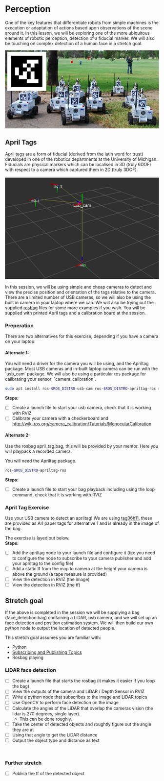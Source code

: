 # Perception

One of the key features that differentiate robots from simple machines is the execution or adaptation of actions based upon observations of the scene around it.
In this lesson, we will be exploring one of the more ubiquitous elements of robotic perception, detection of a fiducial marker.
We will also be touching on complex detection of a human face in a stretch goal.

![Alt text](./resources/apriltagrobots_overlay.jpg)

## April Tags

[April tags](https://april.eecs.umich.edu/software/apriltag.html) are a form of fiducial (derived from the latin word for trust) developed in one of the robotics departments at the University of Michigan.
Fiducials are physical markers which can be localised in 3D (truly 6DOF) with respect to a camera which captured them in 2D (truly 3DOF).

![Alt text](./resources/tags_rviz.png)

In this session, we will be using simple and cheap cameras to detect and view the precise position and orientation of the tags relative to the camera.
There are a limited number of USB cameras, so we will also be using the built in camera in your laptop where we can.
We will also be trying out the supplied [rosbag](http://wiki.ros.org/Bags) files for some more examples if you wish.
You will be supplied with printed April tags and a calibration board at the session.

### Preperation
There are two alternatives for this exercise, depending if you have a camera on your laptop:

<h4>Alternate 1:</h4>
You will need a driver for the camera you will be using, and the Apriltag package.
Most USB cameras and in-built laptop camera can be run with the `usb_cam` package.
We will also be using a particular ros package for calibrating your sensor; `camera_calibration`.

```bash
sudo apt install ros-$ROS_DISTRO-usb-cam ros-$ROS_DISTRO-apriltag-ros ros-$ROS_DISTRO-camera-calibration
```
<b>Steps:</b>
<br/>
- [ ] Create a launch file to start your usb camera, check that it is working with RVIZ
- [ ] Calibrate your camera with a checkerboard and http://wiki.ros.org/camera_calibration/Tutorials/MonocularCalibration

<h4>Alternate 2:</h4>
Use the rosbag april_tag.bag, this will be provided by your mentor. Here you will playpack a recorded camera.

You will need the Apriltag package.
```bash
ros-$ROS_DISTRO-apriltag-ros
```
<b>Steps:</b>
<br/>
- [ ] Create a launch file to start your bag playback including using the loop command, check that it is working with RVIZ

### April Tag Exercise

Use your USB camera to detect an apriltag!
We are using [tag36h11](https://www.dotproduct3d.com/uploads/8/5/1/1/85115558/apriltags1-20.pdf), these are provided as A4 paper tags for alternative 1 and is already in the image of the bag.

The exercise is layed out below.
<br/><b>Steps:</b>
<br/>
- [ ] Add the apriltag node to your launch file and configure it (tip: you need to configure the node to subscribe to your camera publisher and add your apriltag to the config file)
- [ ] Add a static tf from the map to camera at the height your camera is above the ground (a tape measure is provided)
- [ ] View the detection in RVIZ (the image)
- [ ] View the detection in RVIZ (the tf)

## Stretch goal
 
If the above is completed in the session we will be supplying a bag (face_detection.bag) containing a LiDAR, usb camera, and we will set up an face detection and position estimation system. We will then build our own python node to output the location of detected people.

This stretch goal assumes you are familiar with:
* Python 
* [Subscribing and Publishing Topics](http://wiki.ros.org/ROS/Tutorials/WritingPublisherSubscriber%28python%29)
* Rosbag playing

### LIDAR face detection

- [ ] Create a launch file that starts the rosbag (it makes it easier if you loop the bag)
- [ ] View the outputs of the camera and LiDAR / Depth Sensor in RVIZ
- [ ] Write a python node that subscribes to the image and LiDAR topics
- [ ] Use OpenCV to perform face detection on the image
- [ ] Calculate the angles of the LiDAR that overlap the cameras vision (the lidar is 270 degrees, single layer).
  - This can be done roughly.
- [ ] Take the center of detected objects and roughtly figure out the angle they are at 
- [ ] Using that angle to get the LiDAR distance
- [ ] Output the object type and distance as text

<br/>

### Further stretch

- [ ] Publish the tf of the detected object
